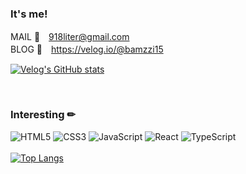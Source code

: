<h3>It's me!</h3>
  
MAIL 📧　918liter@gmail.com
<br>
BLOG 📝　https://velog.io/@bamzzi15

[![Velog's GitHub stats](https://velog-readme-stats.vercel.app/api?name=bamzzi15)](https://velog.io/@bamzzi15)

<br/>
<h3>Interesting ✏</h3>
  
![HTML5](https://img.shields.io/badge/html5-%23E34F26.svg?style=for-the-badge&logo=html5&logoColor=white) 
![CSS3](https://img.shields.io/badge/css3-%231572B6.svg?style=for-the-badge&logo=css3&logoColor=white)
![JavaScript](https://img.shields.io/badge/javascript-F7DF1E.svg?&style=for-the-badge&logo=javascript&logoColor=white)
![React](https://img.shields.io/badge/react-61DAFB.svg?&style=for-the-badge&logo=react&logoColor=white)
![TypeScript](https://img.shields.io/badge/typescript-3178c6.svg?&style=for-the-badge&logo=typescript&logoColor=white)
<br>
<br>
[![Top Langs](https://github-readme-stats.vercel.app/api/top-langs/?username=minnyoung&layout=compact)](https://github.com/깃minyuet/github-readme-stats) 
<br>
<br>
